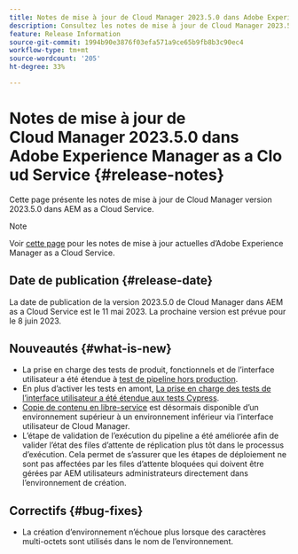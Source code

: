 ```yaml
---
title: Notes de mise à jour de Cloud Manager 2023.5.0 dans Adobe Experience Manager as a Cloud Service
description: Consultez les notes de mise à jour de Cloud Manager 2023.5.0 dans AEM as a Cloud Service.
feature: Release Information
source-git-commit: 1994b90e3876f03efa571a9ce65b9fb8b3c90ec4
workflow-type: tm+mt
source-wordcount: '205'
ht-degree: 33%

---
```



# Notes de mise à jour de Cloud Manager 2023.5.0 dans Adobe Experience Manager as a Cloud Service {#release-notes}

Cette page présente les notes de mise à jour de Cloud Manager version 2023.5.0 dans AEM as a Cloud Service.

>[!NOTE]
>
>Voir [cette page](/help/release-notes/release-notes-cloud/release-notes-current.md) pour les notes de mise à jour actuelles d’Adobe Experience Manager as a Cloud Service.

## Date de publication {#release-date}

La date de publication de la version 2023.5.0 de Cloud Manager dans AEM as a Cloud Service est le 11 mai 2023. La prochaine version est prévue pour le 8 juin 2023.

## Nouveautés {#what-is-new}

* La prise en charge des tests de produit, fonctionnels et de l’interface utilisateur a été étendue à [test de pipeline hors production](/help/implementing/cloud-manager/configuring-pipelines/configuring-non-production-pipelines.md).
* En plus d’activer les tests en amont, [La prise en charge des tests de l’interface utilisateur a été étendue aux tests Cypress](/help/implementing/cloud-manager/ui-testing.md).
* [Copie de contenu en libre-service](/help/implementing/developing/tools/content-copy.md) est désormais disponible d’un environnement supérieur à un environnement inférieur via l’interface utilisateur de Cloud Manager.
* L’étape de validation de l’exécution du pipeline a été améliorée afin de valider l’état des files d’attente de réplication plus tôt dans le processus d’exécution. Cela permet de s’assurer que les étapes de déploiement ne sont pas affectées par les files d’attente bloquées qui doivent être gérées par AEM utilisateurs administrateurs directement dans l’environnement de création.

## Correctifs {#bug-fixes}

* La création d’environnement n’échoue plus lorsque des caractères multi-octets sont utilisés dans le nom de l’environnement.
